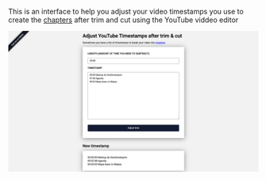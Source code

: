 This is an interface to help you adjust your video timestamps you use to create the [chapters](https://support.google.com/youtube/answer/9884579?hl=en) after trim and cut using the YouTube viddeo editor

[![Screenshot of the app](./adjust-youtube-timestamp-after-trim-screenshot.png)](https://hhkaos.github.io/adjust-youtube-timestamp-after-trim)